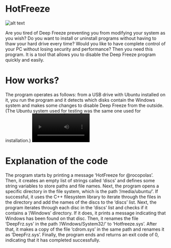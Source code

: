 # HotFreeze
![alt text](https://i.imgur.com/y1Yb2W5.png)

Are you tired of Deep Freeze preventing you from modifying your system as you wish? Do you want to install or uninstall programs without having to thaw your hard drive every time? Would you like to have complete control of your PC without losing security and performance? Then you need this program. It is a tool that allows you to disable the Deep Freeze program quickly and easily.

# How works?
The program operates as follows: from a USB drive with Ubuntu installed on it, you run the program and it detects which disks contain the Windows system and makes some changes to disable Deep Freeze from the outside. (The Ubuntu system used for testing was the same one used for installation.)
<video src='https://www.4shared.com/web/embed/file/n6NM_ihljq' width=180/>
# Explanation of the code
The program starts by printing a message ‘HotFreeze for @rocopolas’. Then, it creates an empty list of strings called ‘discs’ and defines some string variables to store paths and file names.
Next, the program opens a specific directory in the file system, which is the path ‘/media/ubuntu/’. If successful, it uses the C++ filesystem library to iterate through the files in the directory and add the names of the discs to the ‘discs’ list.
Next, the program iterates through each disc in the ‘discs’ list and checks if it contains a ‘/Windows’ directory. If it does, it prints a message indicating that Windows has been found on that disc. Then, it renames the file ‘DeepFrz.sys’ in the path ‘/Windows/System32/’ to ‘Hotfreeze.sys’. After that, it makes a copy of the file ‘cdrom.sys’ in the same path and renames it as ‘DeepFrz.sys’.
Finally, the program ends and returns an exit code of 0, indicating that it has completed successfully.
